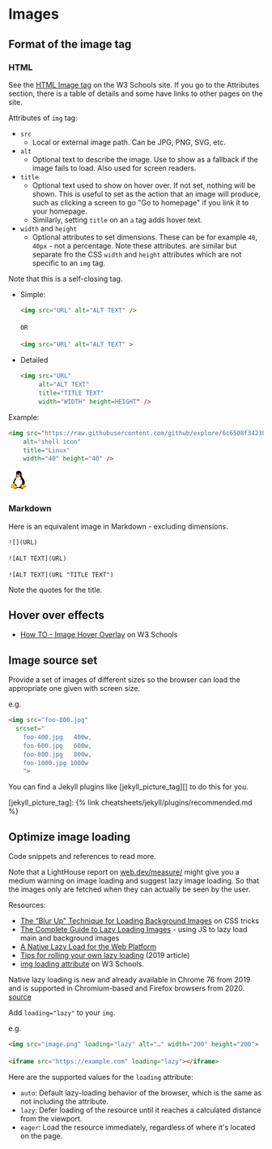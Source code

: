 # Images


## Format of the image tag

### HTML

See the [HTML Image tag](https://www.w3schools.com/tags/tag_img.asp) on the W3 Schools site. If you go to the Attributes section, there is a table of details and some have links to other pages on the site.

Attributes of `img` tag:

- `src`
    - Local or external image path. Can be JPG, PNG, SVG, etc.
- `alt`
    - Optional text to describe the image. Use to show as a fallback if the image fails to load. Also used for screen readers.
- `title`
    - Optional text used to show on hover over. If not set, nothing will be shown. This is useful to set as the action that an image will produce, such as clicking a screen to go "Go to homepage" if you link it to your homepage.
    - Similarly, setting `title` on an `a` tag adds hover text.
- `width` and `height`
    - Optional attributes to set dimensions. These can be for example `40`, `40px` - not a percentage. Note these attributes. are similar but separate fro the CSS `width` and `height` attributes which are not specific to an `img` tag.

Note that this is a self-closing tag.

- Simple:
    ```html
    <img src="URL" alt="ALT TEXT" />

    OR

    <img src="URL" alt="ALT TEXT" >
    ```
- Detailed
    ```html
    <img src="URL"
         alt="ALT TEXT"
         title="TITLE TEXT"
         width="WIDTH" height=HEIGHT" />
    ```

Example:

```html
<img src="https://raw.githubusercontent.com/github/explore/6c6508f34230f0ac0d49e847a326429eefbfc030/topics/linux/linux.png"
    alt="shell icon"
    title="Linux"
    width="40" height="40" />
```

<img src="https://raw.githubusercontent.com/github/explore/6c6508f34230f0ac0d49e847a326429eefbfc030/topics/linux/linux.png"
     alt="shell icon"
     title="Linux"
     width="40" height="40" />

### Markdown

Here is an equivalent image in Markdown - excluding dimensions.

```
![](URL)

![ALT TEXT](URL)

![ALT TEXT](URL "TITLE TEXT")
```

Note the quotes for the title.


## Hover over effects

- [How TO - Image Hover Overlay](https://www.w3schools.com/howto/howto_css_image_overlay.asp) on W3 Schools


## Image source set

Provide a set of images of different sizes so the browser can load the appropriate one given with screen size.

e.g.

```html
<img src="foo-800.jpg"
  srcset="
    foo-400.jpg   400w,
    foo-600.jpg   600w,
    foo-800.jpg   800w,
    foo-1000.jpg 1000w
    ">
```

You can find a Jekyll plugins like [jekyll_picture_tag][] to do this for you.

[jekyll_picture_tag]: {% link cheatsheets/jekyll/plugins/recommended.md %}


## Optimize image loading

Code snippets and references to read more.

Note that a LightHouse report on [web.dev/measure/](https://web.dev/measure/) might give you a medium warning on image loading and suggest lazy image loading. So that the images only are fetched when they can actually be seen by the user.

Resources:

- [The “Blur Up” Technique for Loading Background Images](https://css-tricks.com/the-blur-up-technique-for-loading-background-images/) on CSS tricks
- [The Complete Guide to Lazy Loading Images](https://css-tricks.com/the-complete-guide-to-lazy-loading-images/) - using JS to lazy load main and background images
- [A Native Lazy Load for the Web Platform](https://css-tricks.com/a-native-lazy-load-for-the-web-platform/)
- [Tips for rolling your own lazy loading](https://css-tricks.com/tips-for-rolling-your-own-lazy-loading/) (2019 article)
- [img loading attribute](https://www.w3schools.com/tags/att_img_loading.asp) on W3 Schools.

Native lazy loading is new and already available in Chrome 76 from 2019 and is supported in Chromium-based and Firefox browsers from 2020. [source](https://web.dev/native-lazy-loading/)

Add `loading="lazy"` to your `img`.

e.g.

```html
<img src="image.png" loading="lazy" alt="…" width="200" height="200">

<iframe src="https://example.com" loading="lazy"></iframe>
```

Here are the supported values for the `loading` attribute:

- `auto`: Default lazy-loading behavior of the browser, which is the same as not including the attribute.
- `lazy`: Defer loading of the resource until it reaches a calculated distance from the viewport.
- `eager`: Load the resource immediately, regardless of where it's located on the page.
